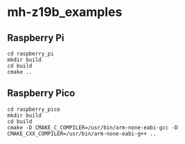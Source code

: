 # mh-z19b_examples

## Raspberry Pi

```
cd raspberry_pi
mkdir build
cd build
cmake ..
```

## Raspberry Pico

```
cd raspberry_pico
mkdir build
cd build
cmake -D CMAKE_C_COMPILER=/usr/bin/arm-none-eabi-gcc -D CMAKE_CXX_COMPILER=/usr/bin/arm-none-eabi-g++ ..
```
